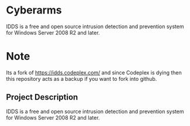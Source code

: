 # Cyberarms
IDDS is a free and open source intrusion detection and prevention system for Windows Server 2008 R2 and later. 

# Note

Its a fork of https://idds.codeplex.com/  and since Codeplex is dying then this repository acts as a backup if you want to fork into github.

## Project Description
IDDS is a free and open source intrusion detection and prevention system for Windows Server 2008 R2 and later.




